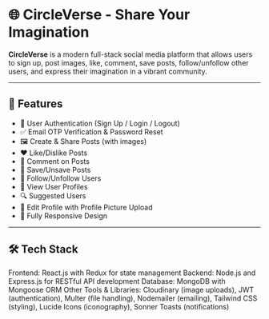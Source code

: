 # 🌐 CircleVerse - Share Your Imagination

**CircleVerse** is a modern full-stack social media platform that allows users to sign up, post images, like, comment, save posts, follow/unfollow other users, and express their imagination in a vibrant community.

---

## 🚀 Features

- 🔐 User Authentication (Sign Up / Login / Logout)
- ✅ Email OTP Verification & Password Reset
- 🖼️ Create & Share Posts (with images)
- ❤️ Like/Dislike Posts
- 💬 Comment on Posts
- 🔖 Save/Unsave Posts
- 👥 Follow/Unfollow Users
- 📸 View User Profiles
- 🔍 Suggested Users
- 📝 Edit Profile with Profile Picture Upload
- 📱 Fully Responsive Design

---

## 🛠️ Tech Stack

Frontend: React.js with Redux for state management
Backend: Node.js and Express.js for RESTful API development
Database: MongoDB with Mongoose ORM
Other Tools & Libraries: Cloudinary (image uploads), JWT (authentication), Multer (file handling), Nodemailer (emailing), Tailwind CSS (styling), Lucide Icons (iconography), Sonner Toasts (notifications)
